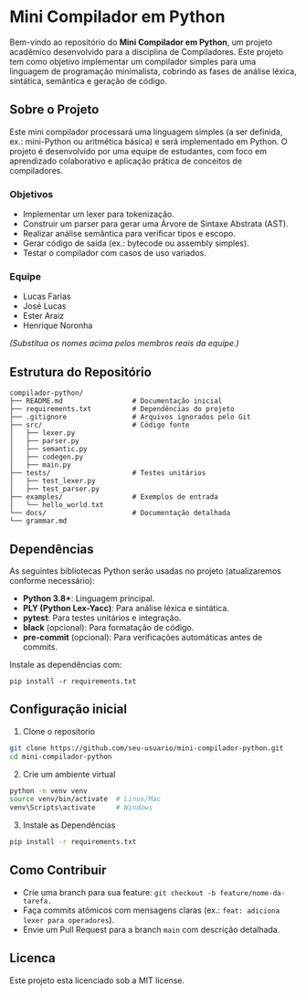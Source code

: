 # Mini Compilador em Python

Bem-vindo ao repositório do **Mini Compilador em Python**, um projeto acadêmico desenvolvido para a disciplina de Compiladores. Este projeto tem como objetivo implementar um compilador simples para uma linguagem de programação minimalista, cobrindo as fases de análise léxica, sintática, semântica e geração de código.

## Sobre o Projeto

Este mini compilador processará uma linguagem simples (a ser definida, ex.: mini-Python ou aritmética básica) e será implementado em Python. O projeto é desenvolvido por uma equipe de estudantes, com foco em aprendizado colaborativo e aplicação prática de conceitos de compiladores.

### Objetivos
- Implementar um lexer para tokenização.
- Construir um parser para gerar uma Árvore de Sintaxe Abstrata (AST).
- Realizar análise semântica para verificar tipos e escopo.
- Gerar código de saída (ex.: bytecode ou assembly simples).
- Testar o compilador com casos de uso variados.

### Equipe
- Lucas Farias
- José Lucas
- Ester Araiz
- Henrique Noronha

*(Substitua os nomes acima pelos membros reais da equipe.)*

## Estrutura do Repositório
```
compilador-python/
├── README.md                 # Documentação inicial
├── requirements.txt          # Dependências do projeto
├── .gitignore                # Arquivos ignorados pelo Git
├── src/                      # Código fonte
│   ├── lexer.py
│   ├── parser.py
│   ├── semantic.py
│   ├── codegen.py
│   ├── main.py
├── tests/                    # Testes unitários
│   ├── test_lexer.py
│   ├── test_parser.py
├── examples/                 # Exemplos de entrada
│   └── hello_world.txt
└── docs/                     # Documentação detalhada
└── grammar.md
```
## Dependências

As seguintes bibliotecas Python serão usadas no projeto (atualizaremos conforme necessário):

- **Python 3.8+**: Linguagem principal.
- **PLY (Python Lex-Yacc)**: Para análise léxica e sintática.
- **pytest**: Para testes unitários e integração.
- **black** (opcional): Para formatação de código.
- **pre-commit** (opcional): Para verificações automáticas antes de commits.

Instale as dependências com:

```pip install -r requirements.txt```

## Configuração inicial 
1. Clone o repositorio
```bash
git clone https://github.com/seu-usuario/mini-compilador-python.git
cd mini-compilador-python
```

2. Crie um ambiente virtual
```bash
python -m venv venv
source venv/bin/activate  # Linux/Mac
venv\Scripts\activate     # Windows
```

3. Instale as Dependências
```bash 
pip install -r requirements.txt
```

## Como Contribuir 
- Crie uma branch para sua feature: ``git checkout -b feature/nome-da-tarefa.``
- Faça commits atômicos com mensagens claras (ex.: `feat: adiciona lexer para operadores`).
- Envie um Pull Request para a branch `main` com descrição detalhada.


## Licenca 
Este projeto esta licenciado sob a MIT license.